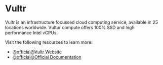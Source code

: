 # Vultr

Vultr is an infrastructure focussed cloud computing service, available in 25 locations worldwide. Vultur compute offers 100% SSD and high performance Intel vCPUs.

Visit the following resources to learn more:

- [@official@Vultr Website](https://www.vultr.com/)
- [@official@Official Documentation](https://www.vultr.com/docs/)
